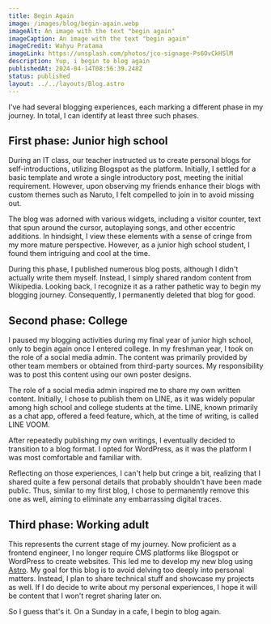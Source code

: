 ```yaml
---
title: Begin Again
image: /images/blog/begin-again.webp
imageAlt: An image with the text "begin again"
imageCaption: An image with the text "begin again"
imageCredit: Wahyu Pratama
imageLink: https://unsplash.com/photos/jco-signage-Ps6OvCkHSlM
description: Yup, i begin to blog again
publishedAt: 2024-04-14T08:56:39.248Z
status: published
layout: ../../layouts/Blog.astro
---
```


I've had several blogging experiences, each marking a different phase in my journey. In total, I can identify at least three such phases.

## First phase: Junior high school

During an IT class, our teacher instructed us to create personal blogs for self-introductions, utilizing Blogspot as the platform. Initially, I settled for a basic template and wrote a single introductory post, meeting the initial requirement. However, upon observing my friends enhance their blogs with custom themes such as Naruto, I felt compelled to join in to avoid missing out.

The blog was adorned with various widgets, including a visitor counter, text that spun around the cursor, autoplaying songs, and other eccentric additions. In hindsight, I view these elements with a sense of cringe from my more mature perspective. However, as a junior high school student, I found them intriguing and cool at the time.

During this phase, I published numerous blog posts, although I didn't actually write them myself. Instead, I simply shared random content from Wikipedia. Looking back, I recognize it as a rather pathetic way to begin my blogging journey. Consequently, I permanently deleted that blog for good.

## Second phase: College

I paused my blogging activities during my final year of junior high school, only to begin again once I entered college. In my freshman year, I took on the role of a social media admin. The content was primarily provided by other team members or obtained from third-party sources. My responsibility was to post this content using our own poster designs.

The role of a social media admin inspired me to share my own written content. Initially, I chose to publish them on LINE, as it was widely popular among high school and college students at the time. LINE, known primarily as a chat app, offered a feed feature, which, at the time of writing, is called LINE VOOM.

After repeatedly publishing my own writings, I eventually decided to transition to a blog format. I opted for WordPress, as it was the platform I was most comfortable and familiar with.

Reflecting on those experiences, I can't help but cringe a bit, realizing that I shared quite a few personal details that probably shouldn't have been made public. Thus, similar to my first blog, I chose to permanently remove this one as well, aiming to eliminate any embarrassing digital traces.

## Third phase: Working adult

This represents the current stage of my journey. Now proficient as a frontend engineer, I no longer require CMS platforms like Blogspot or WordPress to create websites. This led me to develop my new blog using [Astro](https://astro.build/). My goal for this blog is to avoid delving too deeply into personal matters. Instead, I plan to share technical stuff and showcase my projects as well. If I do decide to write about my personal experiences, I hope it will be content that I won't regret sharing later on.

So I guess that's it. On a Sunday in a cafe, I begin to blog again.
